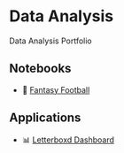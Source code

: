 # Data Analysis

Data Analysis Portfolio

## Notebooks

- 🏈 [Fantasy Football](/data-analysis/analysis/Fantasy%20Football/Fantasy%20Football.md)

## Applications

- 📊 [Letterboxd Dashboard](https://alexbatistaarantes.github.io/letterboxd-dashboard/)
